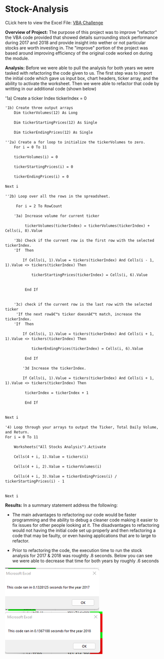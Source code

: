 # Stock-Analysis
CLick here to view the Excel File: [VBA Challenge](https://github.com/paree1kd/Stock-Analysis/blob/ebc1a7ada512698e6a3a6d7dea000db5a5196c83/VBA_Challenge.xlsm)

**Overview of Project:** 
The purpose of this project was to improve "refactor" the VBA code provided that showed details surrounding stock performance during 2017 and 2018 and provide insight into wether or not particular stocks are worth investing in. The "improve" portion of the project was based around improving efficiency of the original code worked on during the module.

**Analysis:** 
Before we were able to pull the analysis for both years we were tasked with refactoring the code given to us. The first step was to import the initial code which gave us input box, chart headers, ticker array, and the ability to activate the worksheet. Then we were able to refactor that code by writting in our additional code (shown below)

'1a) Create a ticker Index
        tickerIndex = 0

    '1b) Create three output arrays
        Dim tickerVolumes(12) As Long
        
        Dim tickerStartingPrices(12) As Single
        
        Dim tickerEndingPrices(12) As Single
    
    ''2a) Create a for loop to initialize the tickerVolumes to zero.
        For i = 0 To 11
        
        tickerVolumes(i) = 0
        
        tickerStartingPrices(i) = 0
        
        tickerEndingPrices(i) = 0
        
    Next i
        
    ''2b) Loop over all the rows in the spreadsheet.
         
         For i = 2 To RowCount
    
        '3a) Increase volume for current ticker
        
             tickerVolumes(tickerIndex) = tickerVolumes(tickerIndex) + Cells(i, 8).Value
        
        '3b) Check if the current row is the first row with the selected tickerIndex.
        'If  Then
            
            If Cells(i, 1).Value = tickers(tickerIndex) And Cells(i - 1, 1).Value <> tickers(tickerIndex) Then
            
                tickerStartingPrices(tickerIndex) = Cells(i, 6).Value
                
                
             End If
            
        
        '3c) check if the current row is the last row with the selected ticker
         'If the next rowâ€™s ticker doesnâ€™t match, increase the tickerIndex.
        'If  Then
        
            If Cells(i, 1).Value = tickers(tickerIndex) And Cells(i + 1, 1).Value <> tickers(tickerIndex) Then
            
                tickerEndingPrices(tickerIndex) = Cells(i, 6).Value
            
             End If
            
            '3d Increase the tickerIndex.
            
            If Cells(i, 1).Value = tickers(tickerIndex) And Cells(i + 1, 1).Value <> tickers(tickerIndex) Then
            
             tickerIndex = tickerIndex + 1
             
             End If
            
    
    Next i
    
    '4) Loop through your arrays to output the Ticker, Total Daily Volume, and Return.
    For i = 0 To 11
        
        Worksheets("All Stocks Analysis").Activate
        
        Cells(4 + i, 1).Value = tickers(i)
        
        Cells(4 + i, 2).Value = tickerVolumes(i)
        
        Cells(4 + i, 3).Value = tickerEndingPrices(i) / tickerStartingPrices(i) - 1
        
        
    Next i

**Results:** In a summary statement address the following:

- The main advantages to refactoring our code would be faster programming and the ability to debug a cleaner code making it easier to fix issues for other people looking at it. The disadvantages to refactoring would not having the initial code set up properly and then refactoring a code that may be faulty, or even having applications that are to large to refactor. 

- Prior to refactoring the code, the execution time to run the stock analysis for 2017 & 2018 was roughtly .8 seconds. Below you can see we were able to decrease that time for both years by roughly .6 seconds


![VBA 2017 Screenshot](https://github.com/paree1kd/Stock-Analysis/blob/9bf72cc59df4268366c4dc7784866d814b66a322/Resources/VBA_Challenge_2017.png)
![VBA 2018 Screenshot](https://github.com/paree1kd/Stock-Analysis/blob/9bf72cc59df4268366c4dc7784866d814b66a322/Resources/VBA_Challenge_2018.png)
